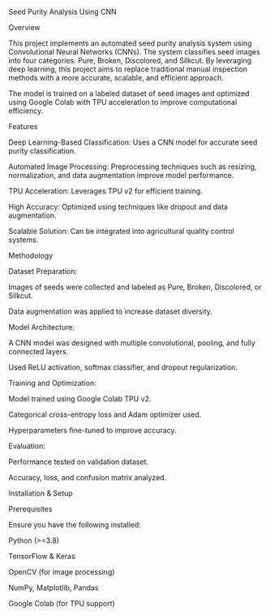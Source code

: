 Seed Purity Analysis Using CNN

Overview

This project implements an automated seed purity analysis system using Convolutional Neural Networks (CNNs). The system classifies seed images into four categories: Pure, Broken, Discolored, and Silkcut. By leveraging deep learning, this project aims to replace traditional manual inspection methods with a more accurate, scalable, and efficient approach.

The model is trained on a labeled dataset of seed images and optimized using Google Colab with TPU acceleration to improve computational efficiency.

Features

Deep Learning-Based Classification: Uses a CNN model for accurate seed purity classification.

Automated Image Processing: Preprocessing techniques such as resizing, normalization, and data augmentation improve model performance.

TPU Acceleration: Leverages TPU v2 for efficient training.

High Accuracy: Optimized using techniques like dropout and data augmentation.

Scalable Solution: Can be integrated into agricultural quality control systems.

Methodology

Dataset Preparation:

Images of seeds were collected and labeled as Pure, Broken, Discolored, or Silkcut.

Data augmentation was applied to increase dataset diversity.

Model Architecture:

A CNN model was designed with multiple convolutional, pooling, and fully connected layers.

Used ReLU activation, softmax classifier, and dropout regularization.

Training and Optimization:

Model trained using Google Colab TPU v2.

Categorical cross-entropy loss and Adam optimizer used.

Hyperparameters fine-tuned to improve accuracy.

Evaluation:

Performance tested on validation dataset.

Accuracy, loss, and confusion matrix analyzed.

Installation & Setup

Prerequisites

Ensure you have the following installed:

Python (>=3.8)

TensorFlow & Keras

OpenCV (for image processing)

NumPy, Matplotlib, Pandas

Google Colab (for TPU support)
